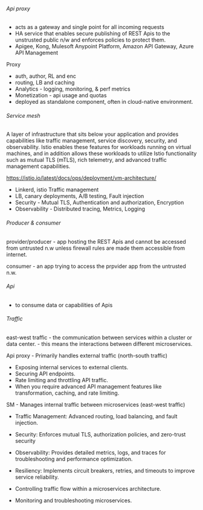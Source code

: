###### Api proxy
- acts as a gateway and single point for all incoming requests
- HA service that enables secure publishing of REST Apis to the unstrusted public n/w and enforces policies to protect them.
- Apigee, Kong, Mulesoft Anypoint Platform, Amazon API Gateway, Azure API Management

Proxy
- auth, author, RL and enc
- routing, LB and caching
- Analytics - logging, monitoring, & perf metrics
- Monetization - api usage and quotas
- deployed as standalone component, often in cloud-native environment.

###### Service mesh
A layer of infrastructure that sits below your application and provides capabilities like traffic management, service discovery, security, and observability.
Istio enables these features for workloads running on virtual machines, and in addition allows these workloads to utilize Istio functionality such as mutual TLS (mTLS), rich telemetry, and advanced traffic management capabilities.

https://istio.io/latest/docs/ops/deployment/vm-architecture/

- Linkerd, istio
Traffic management
 - LB, canary deployments, A/B testing, Fault injection
 - Security - Mutual TLS, Authentication and authorization, Encryption
 - Observability - Distributed tracing, Metrics, Logging

###### Producer & consumer
provider/producer - app hosting the REST Apis and cannot be accessed from untrusted n.w unless firewall rules are made them accessible from internet.

consumer - an app trying to access the prpvider app from the untrusted n.w.


###### Api
- to consume data or capabilities of Apis


###### Traffic
east-west traffic - the communication between services within a cluster or data center. - this means the interactions between different microservices.

Api proxy - Primarily handles external traffic (north-south traffic)
- Exposing internal services to external clients.
- Securing API endpoints.
- Rate limiting and throttling API traffic.
- When you require advanced API management features like transformation, caching, and rate limiting.



SM - Manages internal traffic between microservices (east-west traffic)
- Traffic Management: Advanced routing, load balancing, and fault injection.
- Security: Enforces mutual TLS, authorization policies, and zero-trust security
- Observability: Provides detailed metrics, logs, and traces for troubleshooting and performance optimization.
- Resiliency: Implements circuit breakers, retries, and timeouts to improve service reliability.

- Controlling traffic flow within a microservices architecture.
- Monitoring and troubleshooting microservices.